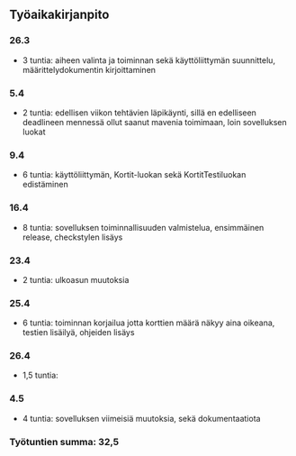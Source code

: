 ## Työaikakirjanpito

### 26.3
* 3 tuntia: aiheen valinta ja toiminnan sekä käyttöliittymän suunnittelu, määrittelydokumentin kirjoittaminen

### 5.4
* 2 tuntia: edellisen viikon tehtävien läpikäynti, sillä en edelliseen deadlineen mennessä ollut saanut mavenia toimimaan, loin sovelluksen luokat

### 9.4
* 6 tuntia: käyttöliittymän, Kortit-luokan sekä KortitTestiluokan edistäminen

### 16.4
* 8 tuntia: sovelluksen toiminnallisuuden valmistelua, ensimmäinen release, checkstylen lisäys

### 23.4
* 2 tuntia: ulkoasun muutoksia

### 25.4
* 6 tuntia: toiminnan korjailua jotta korttien määrä näkyy aina oikeana, testien lisäilyä, ohjeiden lisäys

### 26.4
* 1,5 tuntia: 

### 4.5
* 4 tuntia: sovelluksen viimeisiä muutoksia, sekä dokumentaatiota

### **Työtuntien summa: 32,5** 
